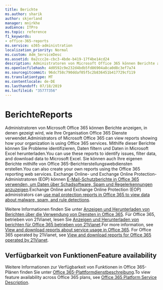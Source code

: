 ```yaml
---
title: Berichte
ms.author: sharik
author: skjerland
manager: mnirkhe
audience: ITPro
ms.topic: reference
f1_keywords:
- office-365-reports
ms.service: o365-administration
localization_priority: Normal
ms.custom: Adm_ServiceDesc
ms.assetid: 0a2ccc2e-cbc3-4bde-b419-17f4be14cd24
description: Administratoren von Microsoft Office 365 können Berichte anzeigen, in denen gezeigt wird, wie Ihre Organisation Office 365 Dienste verwendet. Mithilfe dieser Berichte können Sie Probleme identifizieren, Daten filtern und Daten in Microsoft Excel herunterladen. Sie können auch Ihre eigenen Berichte mithilfe von Office 365-Berichterstellungswebdiensten erstellen. Exchange Online- und Exchange Online Protection-Administratoren (EOP) können E-Mail-Schutzberichte in Office 365 verwenden, um Daten über Schadsoftware, Spam und Regelerkennungen anzuzeigen.
ms.openlocfilehash: 4d0592c9e232d4bdb5fd86904a8ca0d8c3ef7a74
ms.sourcegitcommit: 96dc758c790ddaf05f5c2b836451b417729cf119
ms.translationtype: MT
ms.contentlocale: de-DE
ms.lasthandoff: 07/18/2019
ms.locfileid: "35777356"
---
```

# <a name="reports"></a><span data-ttu-id="eeba9-106">Berichte</span><span class="sxs-lookup"><span data-stu-id="eeba9-106">Reports</span></span>

<span data-ttu-id="eeba9-107">Administratoren von Microsoft Office 365 können Berichte anzeigen, in denen gezeigt wird, wie Ihre Organisation Office 365 Dienste verwendet.</span><span class="sxs-lookup"><span data-stu-id="eeba9-107">Administrators of Microsoft Office 365 can view reports showing how your organization is using Office 365 services.</span></span> <span data-ttu-id="eeba9-108">Mithilfe dieser Berichte können Sie Probleme identifizieren, Daten filtern und Daten in Microsoft Excel herunterladen.</span><span class="sxs-lookup"><span data-stu-id="eeba9-108">You can use these reports to identify issues, filter data, and download data to Microsoft Excel.</span></span> <span data-ttu-id="eeba9-109">Sie können auch Ihre eigenen Berichte mithilfe von Office 365-Berichterstellungswebdiensten erstellen.</span><span class="sxs-lookup"><span data-stu-id="eeba9-109">You can also create your own reports using the Office 365 reporting web services.</span></span> <span data-ttu-id="eeba9-110">Exchange Online- und Exchange Online Protection-Administratoren (EOP) können [E-Mail-Schutzberichte in Office 365 verwenden, um Daten über Schadsoftware, Spam und Regelerkennungen anzuzeigen](https://go.microsoft.com/fwlink/p/?LinkId=401102).</span><span class="sxs-lookup"><span data-stu-id="eeba9-110">Exchange Online and Exchange Online Protection (EOP) administrators can [use mail protection reports in Office 365 to view data about malware, spam, and rule detections](https://go.microsoft.com/fwlink/p/?LinkId=401102).</span></span>
  
<span data-ttu-id="eeba9-p103">Weitere Informationen finden Sie unter [Anzeigen und Herunterladen von Berichten über die Verwendung von Diensten in Office 365](https://go.microsoft.com/fwlink/p/?LinkID=270182). Für Office 365, betrieben von 21Vianet, lesen Sie [Anzeigen und Herunterladen von berichten für Office 365 betrieben von 21Vianet](http://go.microsoft.com/fwlink/?LinkID=733348&amp;clcid=0x409).</span><span class="sxs-lookup"><span data-stu-id="eeba9-p103">For more information, see [View and download reports about service usage in Office 365](https://go.microsoft.com/fwlink/p/?LinkID=270182). For Office 365 operated by 21Vianet, see [View and download reports for Office 365 operated by 21Vianet](http://go.microsoft.com/fwlink/?LinkID=733348&amp;clcid=0x409).</span></span>
  
## <a name="feature-availability"></a><span data-ttu-id="eeba9-113">Verfügbarkeit von Funktionen</span><span class="sxs-lookup"><span data-stu-id="eeba9-113">Feature availability</span></span>

<span data-ttu-id="eeba9-114">Weitere Informationen zur Verfügbarkeit von Funktionen in Office 365-Plänen finden Sie unter [Office 365-Plattformdienstbeschreibung](https://technet.microsoft.com/en-us/library/office-365-platform-service-description.aspx).</span><span class="sxs-lookup"><span data-stu-id="eeba9-114">To view feature availability across Office 365 plans, see [Office 365 Platform Service Description](https://technet.microsoft.com/en-us/library/office-365-platform-service-description.aspx).</span></span>
  

